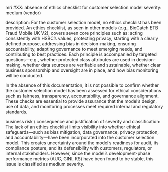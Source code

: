 
mri #XX: absence of ethics checklist for customer selection model
severity: medium (vendor)

description:
For the customer selection model, no ethics checklist has been provided. An ethics checklist, as seen in other models (e.g., BioCatch ETB Fraud Mobile UK V2), covers seven core principles such as: acting consistently with HSBC’s values, protecting privacy, starting with a clearly defined purpose, addressing bias in decision-making, ensuring accountability, adapting governance to meet emerging needs, and contributing to best practices. Each principle is accompanied by targeted questions—e.g., whether protected class attributes are used in decision-making, whether data sources are verifiable and sustainable, whether clear business sponsorship and oversight are in place, and how bias monitoring will be conducted.

In the absence of this documentation, it is not possible to confirm whether the customer selection model has been assessed for ethical considerations such as fairness, transparency, accountability, and governance alignment. These checks are essential to provide assurance that the model’s design, use of data, and monitoring processes meet required internal and regulatory standards.

business risk / consequence and justification of severity and classification:
The lack of an ethics checklist limits visibility into whether ethical safeguards—such as bias mitigation, data governance, privacy protection, and accountability—have been incorporated into the customer selection model. This creates uncertainty around the model’s readiness for audit, its compliance posture, and its defensibility with customers, regulators, or internal stakeholders. However, since the model’s development-phase performance metrics (AUC, GINI, KS) have been found to be stable, this issue is classified as medium severity.
